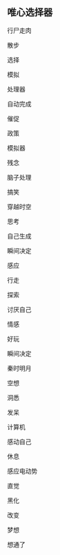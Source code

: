 ## 唯心选择器

行尸走肉

散步

选择

模拟

处理器

自动完成

催促

政策

模拟器

残念

脑子处理

搞笑

穿越时空

思考

自己生成

瞬间决定

感应

行走

探索

讨厌自己

情感

好玩

瞬间决定

秦时明月

空想

洞悉

发呆

计算机

感动自己

休息

感应电动势

直觉

黑化

改变

梦想

想通了